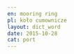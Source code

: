 ```yaml
---
en: mooring ring
pl: koło cumownicze
layout: dict_word
date: 2015-10-28
cat: port
---
```


<!-- TODO: opis -->


